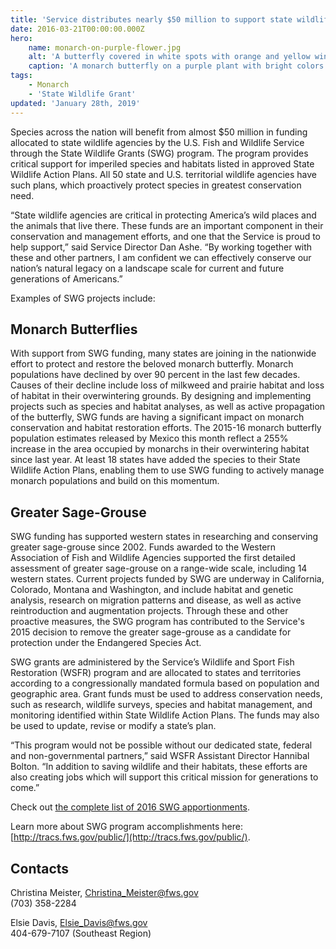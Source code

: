 ```yaml
---
title: 'Service distributes nearly $50 million to support state wildlife conservation projects'
date: 2016-03-21T00:00:00.000Z
hero:
    name: monarch-on-purple-flower.jpg
    alt: 'A butterfly covered in white spots with orange and yellow wings perched on a purple flower.'
    caption: 'A monarch butterfly on a purple plant with bright colors in the background. <a href="https://flic.kr/p/tJrJXf">Photo</a> by Christine Lisiewski.'
tags:
    - Monarch
    - 'State Wildlife Grant'
updated: 'January 28th, 2019'
---
```

Species across the nation will benefit from almost $50 million in funding allocated to state wildlife agencies by the U.S. Fish and Wildlife Service through the State Wildlife Grants (SWG) program. The program provides critical support for imperiled species and habitats listed in approved State Wildlife Action Plans. All 50 state and U.S. territorial wildlife agencies have such plans, which proactively protect species in greatest conservation need.

“State wildlife agencies are critical in protecting America’s wild places and the animals that live there. These funds are an important component in their conservation and management efforts, and one that the Service is proud to help support,” said Service Director Dan Ashe. “By working together with these and other partners, I am confident we can effectively conserve our nation’s natural legacy on a landscape scale for current and future generations of Americans.”

Examples of SWG projects include:

## Monarch Butterflies

With support from SWG funding, many states are joining in the nationwide effort to protect and restore the beloved monarch butterfly. Monarch populations have declined by over 90 percent in the last few decades. Causes of their decline include loss of milkweed and prairie habitat and loss of habitat in their overwintering grounds. By designing and implementing projects such as species and habitat analyses, as well as active propagation of the butterfly, SWG funds are having a significant impact on monarch conservation and habitat restoration efforts. The 2015-16 monarch butterfly population estimates released by Mexico this month reflect a 255% increase in the area occupied by monarchs in their overwintering habitat since last year. At least 18 states have added the species to their State Wildlife Action Plans, enabling them to use SWG funding to actively manage monarch populations and build on this momentum.  

## Greater Sage-Grouse

SWG funding has supported western states in researching and conserving greater sage-grouse since 2002\. Funds awarded to the Western Association of Fish and Wildlife Agencies supported the first detailed assessment of greater sage-grouse on a range-wide scale, including 14 western states. Current projects funded by SWG are underway in California, Colorado, Montana and Washington, and include habitat and genetic analysis, research on migration patterns and disease, as well as active reintroduction and augmentation projects. Through these and other proactive measures, the SWG program has contributed to the Service's 2015 decision to remove the greater sage-grouse as a candidate for protection under the Endangered Species Act.

SWG grants are administered by the Service’s Wildlife and Sport Fish Restoration (WSFR) program and are allocated to states and territories according to a congressionally mandated formula based on population and geographic area. Grant funds must be used to address conservation needs, such as research, wildlife surveys, species and habitat management, and monitoring identified within State Wildlife Action Plans. The funds may also be used to update, revise or modify a state’s plan.

“This program would not be possible without our dedicated state, federal and non-governmental partners,” said WSFR Assistant Director Hannibal Bolton. “In addition to saving wildlife and their habitats, these efforts are also creating jobs which will support this critical mission for generations to come.”

Check out [the complete list of 2016 SWG apportionments](https://www.fws.gov/home/feature/2016/state-wildlife-grants-fy16-apportionment.pdf).

Learn more about SWG program accomplishments here: [http://tracs.fws.gov/public/](http://tracs.fws.gov/public/).

## Contacts

Christina Meister, Christina_Meister@fws.gov  
(703) 358-2284

Elsie Davis, Elsie_Davis@fws.gov  
404-679-7107 (Southeast Region)
